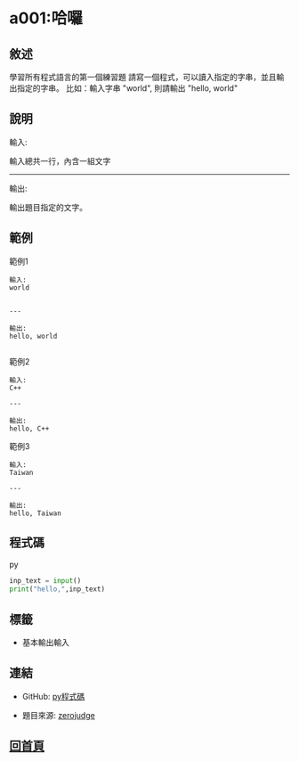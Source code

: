 
# a001:哈囉

## 敘述

學習所有程式語言的第一個練習題 請寫一個程式，可以讀入指定的字串，並且輸出指定的字串。
比如：輸入字串 "world", 則請輸出 "hello, world"

## 說明

輸入:

輸入總共一行，內含一組文字

---

輸出:

輸出題目指定的文字。

## 範例

範例1

```text
輸入:
world

---

輸出:
hello, world

```

範例2

```text
輸入:
C++

---

輸出:
hello, C++

```

範例3

```text
輸入:
Taiwan

---

輸出:
hello, Taiwan

```

## 程式碼

py

```py
inp_text = input()
print("hello,",inp_text)

```

## 標籤
- 基本輸出輸入


## 連結

- GitHub: [py程式碼](https://github.com/henryleecode23/solve_record/blob/main/zerojudge/a001/main.py)

- 題目來源: [zerojudge](https://zerojudge.tw/ShowProblem?problemid=a001)

## [回首頁](https://henryleecode23.github.io/solve_record/)
